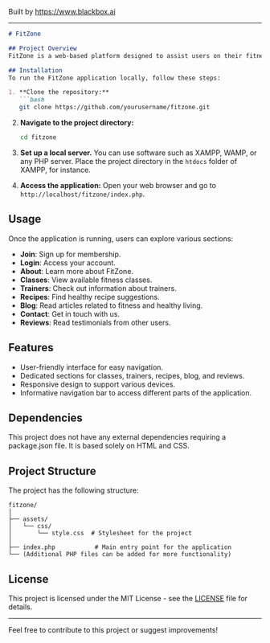 
Built by https://www.blackbox.ai

---

```markdown
# FitZone

## Project Overview
FitZone is a web-based platform designed to assist users on their fitness journey. It provides an array of features including fitness classes, recipe suggestions, trainer information, and a community blog to help motivate and educate users. The clean design and user-friendly interface make it easy for individuals to navigate and access the resources they need to achieve their fitness goals.

## Installation
To run the FitZone application locally, follow these steps:

1. **Clone the repository:**
   ```bash
   git clone https://github.com/yourusername/fitzone.git
   ```

2. **Navigate to the project directory:**
   ```bash
   cd fitzone
   ```

3. **Set up a local server.** You can use software such as XAMPP, WAMP, or any PHP server. Place the project directory in the `htdocs` folder of XAMPP, for instance.

4. **Access the application:**
   Open your web browser and go to `http://localhost/fitzone/index.php`.

## Usage
Once the application is running, users can explore various sections:

- **Join**: Sign up for membership.
- **Login**: Access your account.
- **About**: Learn more about FitZone.
- **Classes**: View available fitness classes.
- **Trainers**: Check out information about trainers.
- **Recipes**: Find healthy recipe suggestions.
- **Blog**: Read articles related to fitness and healthy living.
- **Contact**: Get in touch with us.
- **Reviews**: Read testimonials from other users.

## Features
- User-friendly interface for easy navigation.
- Dedicated sections for classes, trainers, recipes, blog, and reviews.
- Responsive design to support various devices.
- Informative navigation bar to access different parts of the application.

## Dependencies
This project does not have any external dependencies requiring a package.json file. It is based solely on HTML and CSS.

## Project Structure
The project has the following structure:

```
fitzone/
│
├── assets/
│   └── css/
│       └── style.css  # Stylesheet for the project
│
├── index.php           # Main entry point for the application
└── (Additional PHP files can be added for more functionality)
```

## License
This project is licensed under the MIT License - see the [LICENSE](LICENSE) file for details.

---
Feel free to contribute to this project or suggest improvements!
```